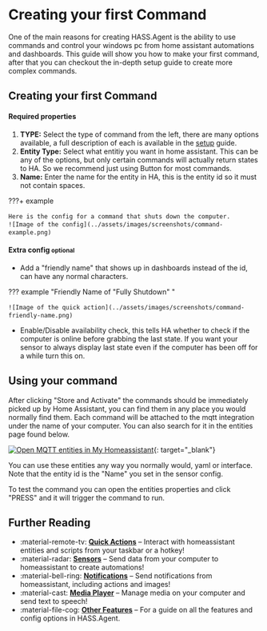 # Creating your first Command

One of the main reasons for creating HASS.Agent is the ability to use commands and control your windows pc from home assistant automations and dashboards. This guide will show you how to make your first command, after that you can checkout the in-depth setup guide to create more complex commands.

## Creating your first Command

#### Required properties

1. **TYPE:** Select the type of command from the left, there are many options available, a full description of each is available in the [setup](../setup/commands.md) guide.
2. **Entity Type:** Select what entitiy you want in home assistant. This can be any of the options, but only certain commands will actually return states to HA. So we recommend just using Button for most commands.
3. **Name:** Enter the name for the entity in HA, this is the entity id so it must not contain spaces.

???+ example

    Here is the config for a command that shuts down the computer.
    ![Image of the config](../assets/images/screenshots/command-example.png)

#### Extra config <small>optional</small>

- Add a "friendly name" that shows up in dashboards instead of the id, can have any normal characters.

??? example "Friendly Name of "Fully Shutdown" "

    ![Image of the quick action](../assets/images/screenshots/command-friendly-name.png)

- Enable/Disable availability check, this tells HA whether to check if the computer is online before grabbing the last state. If you want your sensor to always display last state even if the computer has been off for a while turn this on.

## Using your command

After clicking "Store and Activate" the commands should be immediately picked up by Home Assistant, you can find them in any place you would normally find them. Each command will be attached to the mqtt integration under the name of your computer. You can also search for it in the entities page found below.

[![Open MQTT entities in My Homeassistant](https://my.home-assistant.io/badges/entities.svg)](https://my.home-assistant.io/redirect/entities/){: target="\_blank"}

You can use these entities any way you normally would, yaml or interface. Note that the entity id is the "Name" you set in the sensor config.

To test the command you can open the entities properties and click "PRESS" and it will trigger the command to run.

## Further Reading

<div class="grid cards" markdown>

- :material-remote-tv: **[Quick Actions]** – Interact with homeassistant entities and scripts from your taskbar or a hotkey!
- :material-radar: **[Sensors]** – Send data from your computer to homeassistant to create automations!
- :material-bell-ring: **[Notifications]** – Send notifications from homeassistant, including actions and images!
- :material-cast: **[Media Player]** – Manage media on your computer and send text to speech!
- :material-file-cog: **[Other Features]** – For a guide on all the features and config options in HASS.Agent.

</div>

[Quick Actions]: ./quick-actions.md
[Sensors]: ./sensors.md
[Notifications]: ./notifications.md
[Media Player]: ./media-player.md
[Other Features]: ../setup/index.md
